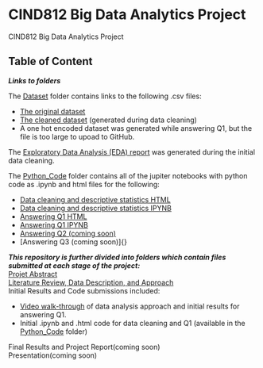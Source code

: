 # CIND812 Big Data Analytics Project
CIND812 Big Data Analytics Project 

## Table of Content
***Links to folders*** <br />

The [Dataset](https://github.com/stephbois/Big_Data_Analytics_Project/tree/main/project_files/dataset) folder contains links to the following .csv files:
- [The original dataset](https://github.com/stephbois/Big_Data_Analytics_Project/blob/main/project_files/dataset/diabetes_012_health_indicators_BRFSS2015.csv)
- [The cleaned dataset](https://github.com/stephbois/Big_Data_Analytics_Project/blob/main/project_files/dataset/diabetes_012_health_indicators_BRFSS2015_cleaned.csv) (generated during data cleaning)
- A one hot encoded dataset was generated while answering Q1, but the file is too large to upoad to GitHub.

The [Exploratory Data Analysis (EDA) report](https://github.com/stephbois/Big_Data_Analytics_Project/tree/main/project_files/EDA) was generated during the initial data cleaning.

The [Python_Code](https://github.com/stephbois/Big_Data_Analytics_Project/tree/main/project_files/python_code) folder contains all of the jupiter notebooks with python code as .ipynb and html files for the following:
- [Data cleaning and descriptive statistics HTML](https://github.com/stephbois/Big_Data_Analytics_Project/blob/main/project_files/python_code/CDC%20Diabetes%20Health%20Indicators%20Data%20Cleaning.html)
- [Data cleaning and descriptive statistics IPYNB](https://github.com/stephbois/Big_Data_Analytics_Project/blob/main/project_files/python_code/CDC%20Diabetes%20Health%20Indicators%20Data%20Cleaning.ipynb)
- [Answering Q1 HTML](https://github.com/stephbois/Big_Data_Analytics_Project/blob/main/project_files/python_code/Q1%20CDC%20Diabetes%20Health%20Indicators.html)
- [Answering Q1 IPYNB](https://github.com/stephbois/Big_Data_Analytics_Project/blob/main/project_files/python_code/Q1%20CDC%20Diabetes%20Health%20Indicators.ipynb)
- [Answering Q2 (coming soon)]()
- [Answering Q3 (coming soon)]{}

***This repository is further divided into folders which contain files submitted at each stage of the project:*** <br />
[Projet Abstract](https://github.com/stephbois/Big_Data_Analytics_Project/tree/main/project_files/abstract) <br />
[Literature Review, Data Description, and Approach](https://github.com/stephbois/Big_Data_Analytics_Project/tree/main/project_files/literature_review) <br />
Initial Results and Code submissions included: <br />
-  [Video walk-through](https://drive.google.com/file/d/1Q1rK0oNMhuGa5c-VqPpcckCXybwUtgVF/view?usp=drive_link) of data analysis approach and initial results for answering Q1.
-  Initial .ipynb and .html code for data cleaning and Q1 (available in the [Python_Code](https://github.com/stephbois/Big_Data_Analytics_Project/tree/main/project_files/python_code) folder)

Final Results and Project Report(coming soon) <br />
Presentation(coming soon) <br />
